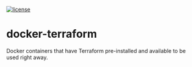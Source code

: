 [![license](https://img.shields.io/badge/License-MIT-brightgreen.svg)](https://github.com/Tech-Overlord/dockerterraform/blob/master/LICENSE) 

# docker-terraform
Docker containers that have Terraform pre-installed and available to be used right away.